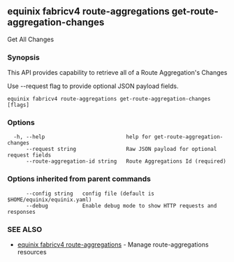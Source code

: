 ## equinix fabricv4 route-aggregations get-route-aggregation-changes

Get All Changes

### Synopsis

This API provides capability to retrieve all of a Route Aggregation's Changes

Use --request flag to provide optional JSON payload fields.

```
equinix fabricv4 route-aggregations get-route-aggregation-changes [flags]
```

### Options

```
  -h, --help                          help for get-route-aggregation-changes
      --request string                Raw JSON payload for optional request fields
      --route-aggregation-id string   Route Aggregations Id (required)
```

### Options inherited from parent commands

```
      --config string   config file (default is $HOME/equinix/equinix.yaml)
      --debug           Enable debug mode to show HTTP requests and responses
```

### SEE ALSO

* [equinix fabricv4 route-aggregations](equinix_fabricv4_route-aggregations.md)	 - Manage route-aggregations resources

